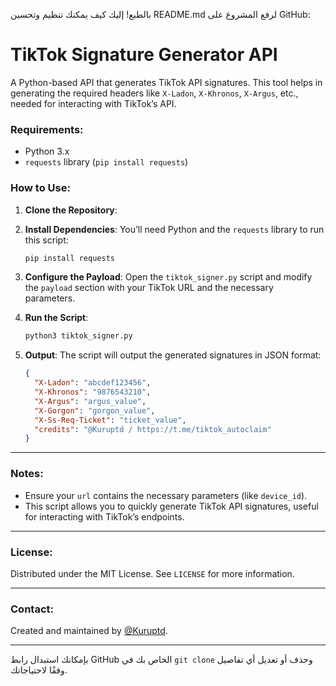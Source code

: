 بالطبع! إليك كيف يمكنك تنظيم وتحسين README.md لرفع المشروع على GitHub:
# TikTok Signature Generator API

A Python-based API that generates TikTok API signatures. This tool helps in generating the required headers like `X-Ladon`, `X-Khronos`, `X-Argus`, etc., needed for interacting with TikTok’s API.

### Requirements:

* Python 3.x
* `requests` library (`pip install requests`)

### How to Use:

1. **Clone the Repository**:

2. **Install Dependencies**:
   You’ll need Python and the `requests` library to run this script:

   ```bash
   pip install requests
   ```

3. **Configure the Payload**:
   Open the `tiktok_signer.py` script and modify the `payload` section with your TikTok URL and the necessary parameters.

4. **Run the Script**:

   ```bash
   python3 tiktok_signer.py
   ```

5. **Output**:
   The script will output the generated signatures in JSON format:

   ```json
   {
     "X-Ladon": "abcdef123456",
     "X-Khronos": "9876543210",
     "X-Argus": "argus_value",
     "X-Gorgon": "gorgon_value",
     "X-Ss-Req-Ticket": "ticket_value",
     "credits": "@Kuruptd / https://t.me/tiktok_autoclaim"
   }
   ```
---

### Notes:

* Ensure your `url` contains the necessary parameters (like `device_id`).
* This script allows you to quickly generate TikTok API signatures, useful for interacting with TikTok’s endpoints.

---

### License:

Distributed under the MIT License. See `LICENSE` for more information.

---

### Contact:

Created and maintained by [@Kuruptd](https://t.me/tiktok_autoclaim).

---

بإمكانك استبدال رابط GitHub الخاص بك في `git clone` وحذف أو تعديل أي تفاصيل وفقًا لاحتياجاتك.
